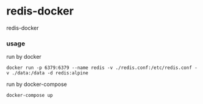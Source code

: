 # redis-docker
redis-docker

### usage
run by docker 
```
docker run -p 6379:6379 --name redis -v ./redis.conf:/etc/redis.conf -v ./data:/data -d redis:alpine
```

run by docker-compose 
```
docker-compose up
```

